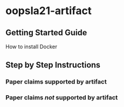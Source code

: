 # oopsla21-artifact

## Getting Started Guide

How to install Docker

## Step by Step Instructions

### Paper claims supported by artifact

### Paper claims _not_ supported by artifact
